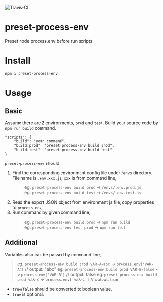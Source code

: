 ![Travis-CI](https://travis-ci.org/bradwoo8621/preset-process-env.svg?branch=master)

# preset-process-env
Preset node process.env before run scripts

# Install
`npm i preset-process-env`

# Usage
## Basic
Assume there are 2 environments, `prod` and `test`. Build your source code by `npm run build` command.

```javscript
"scripts": {
	"build": "your command",
	"build:prod": "preset-process-env build prod",
	"build:test": "preset-process-env build test"
}
```
`preset-process-env` should  
1. Find the corresponding environment config file under `/envs` directory. File name is `.env.xxx.js`, `xxx` is from command line,  
	> eg. `preset-process-env build prod` -> `/envs/.env.prod.js`  
	> eg. `preset-process-env build test` -> `/envs/.env.test.js`  
2. Read the export JSON object from environment js file, copy properties to `process.env`,
3. Run command by given command line,  
	> eg. `preset-process-env build prod` -> `npm run build`  
	> eg. `preset-process-env test prod` -> `npm run test`  

## Additional
Variables also can be passed by command line,  
> eg. `preset-process-env build prod VAR-A=abc` -> `process.env['VAR-A']` // output: "abc"
> eg. `preset-process-env build prod VAR-B=false` -> `process.env['VAR-B']` // output: false
> eg. `preset-process-env build prod VAR-C` -> `process.env['VAR-C']` // output: true

* `true`/`false` should be converted to boolean value,  
* `true` is optional.
